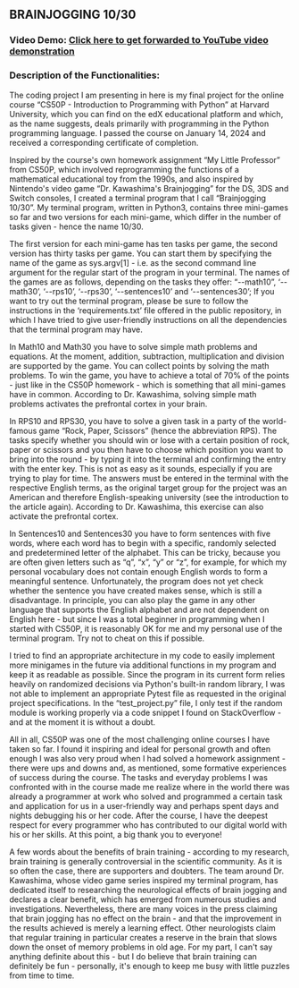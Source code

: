 ## BRAINJOGGING 10/30
### Video Demo: [Click here to get forwarded to YouTube video demonstration](https://youtu.be/beAnOuwHVKo?si=xuMmsgJK94PHVJB4)

### Description of the Functionalities:

The coding project I am presenting in here is my final project for the online course “CS50P - Introduction to Programming with Python” at Harvard University, which you can find on the edX educational platform and which, as the name suggests, deals primarily with programming in the Python programming language. I passed the course on January 14, 2024 and received a corresponding certificate of completion.

Inspired by the course's own homework assignment “My Little Professor” from CS50P, which involved reprogramming the functions of a mathematical educational toy from the 1990s, and also inspired by Nintendo's video game “Dr. Kawashima's Brainjogging” for the DS, 3DS and Switch consoles, I created a terminal program that I call “Brainjogging 10/30”. My terminal program, written in Python3, contains three mini-games so far and two versions for each mini-game, which differ in the number of tasks given - hence the name 10/30.

The first version for each mini-game has ten tasks per game, the second version has thirty tasks per game. You can start them by specifying the name of the game as sys.argv[1] - i.e. as the second command line argument for the regular start of the program in your terminal. The names of the games are as follows, depending on the tasks they offer: “--math10”, ‘--math30’, ‘--rps10’, ‘--rps30’, ‘--sentences10’ and ‘--sentences30’; If you want to try out the terminal program, please be sure to follow the instructions in the ‘requirements.txt’ file offered in the public repository, in which I have tried to give user-friendly instructions on all the dependencies that the terminal program may have.

In Math10 and Math30 you have to solve simple math problems and equations. At the moment, addition, subtraction, multiplication and division are supported by the game. You can collect points by solving the math problems. To win the game, you have to achieve a total of 70% of the points - just like in the CS50P homework - which is something that all mini-games have in common. According to Dr. Kawashima, solving simple math problems activates the prefrontal cortex in your brain.

In RPS10 and RPS30, you have to solve a given task in a party of the world-famous game “Rock, Paper, Scissors” (hence the abbreviation RPS). The tasks specify whether you should win or lose with a certain position of rock, paper or scissors and you then have to choose which position you want to bring into the round - by typing it into the terminal and confirming the entry with the enter key. This is not as easy as it sounds, especially if you are trying to play for time. The answers must be entered in the terminal with the respective English terms, as the original target group for the project was an American and therefore English-speaking university (see the introduction to the article again). According to Dr. Kawashima, this exercise can also activate the prefrontal cortex.

In Sentences10 and Sentences30 you have to form sentences with five words, where each word has to begin with a specific, randomly selected and predetermined letter of the alphabet. This can be tricky, because you are often given letters such as “q”, “x”, “y” or “z”, for example, for which my personal vocabulary does not contain enough English words to form a meaningful sentence. Unfortunately, the program does not yet check whether the sentence you have created makes sense, which is still a disadvantage. In principle, you can also play the game in any other language that supports the English alphabet and are not dependent on English here - but since I was a total beginner in programming when I started with CS50P, it is reasonably OK for me and my personal use of the terminal program. Try not to cheat on this if possible.

I tried to find an appropriate architecture in my code to easily implement more minigames in the future via additional functions in my program and keep it as readable as possible. Since the program in its current form relies heavily on randomized decisions via Python's built-in random library, I was not able to implement an appropriate Pytest file as requested in the original project specifications. In the “test_project.py” file, I only test if the random module is working properly via a code snippet I found on StackOverflow - and at the moment it is without a doubt.

All in all, CS50P was one of the most challenging online courses I have taken so far. I found it inspiring and ideal for personal growth and often enough I was also very proud when I had solved a homework assignment - there were ups and downs and, as mentioned, some formative experiences of success during the course. The tasks and everyday problems I was confronted with in the course made me realize where in the world there was already a programmer at work who solved and programmed a certain task and application for us in a user-friendly way and perhaps spent days and nights debugging his or her code. After the course, I have the deepest respect for every programmer who has contributed to our digital world with his or her skills. At this point, a big thank you to everyone!

A few words about the benefits of brain training - according to my research, brain training is generally controversial in the scientific community. As it is so often the case, there are supporters and doubters. The team around Dr. Kawashima, whose video game series inspired my terminal program, has dedicated itself to researching the neurological effects of brain jogging and declares a clear benefit, which has emerged from numerous studies and investigations. Nevertheless, there are many voices in the press claiming that brain jogging has no effect on the brain - and that the improvement in the results achieved is merely a learning effect. Other neurologists claim that regular training in particular creates a reserve in the brain that slows down the onset of memory problems in old age. For my part, I can't say anything definite about this - but I do believe that brain training can definitely be fun - personally, it's enough to keep me busy with little puzzles from time to time.

